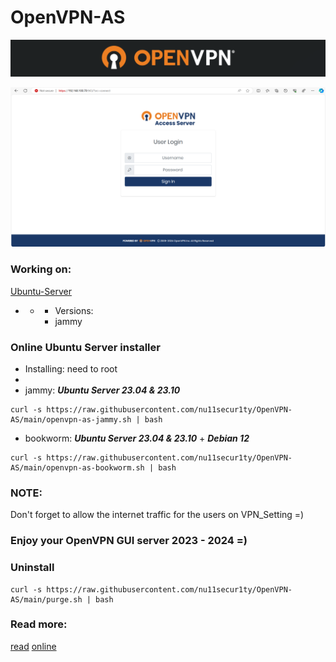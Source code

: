 # OpenVPN-AS

![](https://github.com/nu11secur1ty/OpenVPN-AS/blob/main/docs/logo-back.png)

[![](https://github.com/nu11secur1ty/OpenVPN-AS/blob/main/docs/Screenshot%202024-03-25%20171946.png)](https://www.youtube.com/watch?v=VHz5nphRYcs)

### Working on:
[Ubuntu-Server](https://ubuntu.com/download/server)

- - - Versions:
    - jammy

### Online Ubuntu Server installer

- Installing: need to root
- 
- jammy: ***Ubuntu Server 23.04 & 23.10***
```curl
curl -s https://raw.githubusercontent.com/nu11secur1ty/OpenVPN-AS/main/openvpn-as-jammy.sh | bash
```

- bookworm: ***Ubuntu Server 23.04 & 23.10*** + ***Debian 12***
```curl
curl -s https://raw.githubusercontent.com/nu11secur1ty/OpenVPN-AS/main/openvpn-as-bookworm.sh | bash
```

### NOTE:
Don't forget to allow the internet traffic for the users on VPN_Setting =)

### Enjoy your OpenVPN GUI server 2023 - 2024 =)

### Uninstall

```curl
curl -s https://raw.githubusercontent.com/nu11secur1ty/OpenVPN-AS/main/purge.sh | bash
```
### Read more:
[read](https://github.com/nu11secur1ty/OpenVPN-AS/blob/main/docs/access-server-datasheet.pdf) [online](https://openvpn.net/access-server/)
